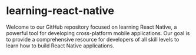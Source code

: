 # learning-react-native
Welcome to our GitHub repository focused on learning React Native, a powerful tool for developing cross-platform mobile applications. Our goal is to provide a comprehensive resource for developers of all skill levels to learn how to build React Native applications.
